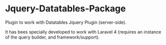 Jquery-Datatables-Package
=========================

Plugin to work with Datatables Jquery Plugin (server-side).

It has bees specially developed to work with Laravel 4 (requires an instance of the query builder, and framework/support).